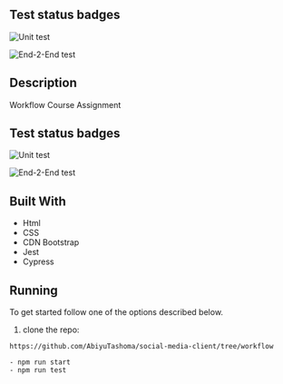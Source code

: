 ## Test status badges

![Unit test](https://github.com/AbiyuTashoma/social-media-client/actions/workflows/unit-test.yml/badge.svg)

![End-2-End test](https://github.com/AbiyuTashoma/social-media-client/actions/workflows/e2e-test.yml/badge.svg)

## Description

Workflow Course Assignment

## Test status badges

![Unit test](https://github.com/AbiyuTashoma/social-media-client/actions/workflows/unit-test.yml/badge.svg)

![End-2-End test](https://github.com/AbiyuTashoma/social-media-client/actions/workflows/e2e-test.yml/badge.svg)

## Built With

- Html
- CSS
- CDN Bootstrap
- Jest
- Cypress

## Running

To get started follow one of the options described below.

1. clone the repo:

```
https://github.com/AbiyuTashoma/social-media-client/tree/workflow
```

```
- npm run start
- npm run test
```
